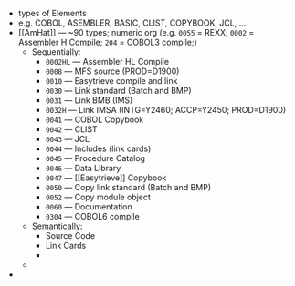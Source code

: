 - types of Elements
- e.g. COBOL, ASEMBLER, BASIC, CLIST, COPYBOOK, JCL, ...
- [[AmHat]] — ~90 types; numeric org (e.g. `0055` = REXX; `0002` = Assembler H Compile; `204` = COBOL3 compile;)
	- Sequentially:
		- `0002HL` — Assembler HL Compile
		- `0008` — MFS source (PROD=D1900)
		- `0010` — Easytrieve compile and link
		- `0030` — Link standard (Batch and BMP)
		- `0031` — Link BMB (IMS)
		- `0032H` — Link IMSA (INTG=Y2460; ACCP=Y2450; PROD=D1900)
		- `0041` — COBOL Copybook
		- `0042` — CLIST
		- `0043` — JCL
		- `0044` — Includes (link cards)
		- `0045` — Procedure Catalog
		- `0046` — Data Library
		- `0047` — [[Easytrieve]] Copybook
		- `0050` — Copy link standard (Batch and BMP)
		- `0052` — Copy module object
		- `0060` — Documentation
		- `0304` — COBOL6 compile
	- Semantically:
		- Source Code
		- Link Cards
		-
	-
-
